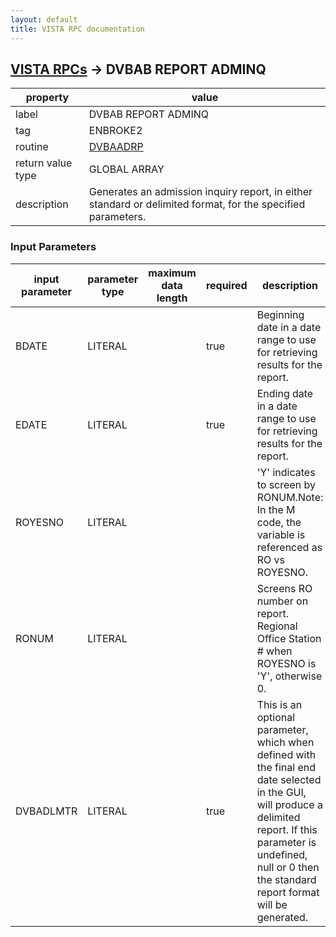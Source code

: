 ```yaml
---
layout: default
title: VISTA RPC documentation
---
```




## [VISTA RPCs](TableOfContent.md) &#8594; DVBAB REPORT ADMINQ 

 property | value 
--- | --- 
 label | DVBAB REPORT ADMINQ
 tag | ENBROKE2
 routine | [DVBAADRP](http://code.osehra.org/dox/Routine_DVBAADRP_source.html)
 return value type | GLOBAL ARRAY
 description | Generates an admission inquiry report, in either standard or delimited format, for the specified parameters.

### Input Parameters

| input parameter | parameter type | maximum data length | required | description | 
| --- | --- | --- | --- | --- | 
| BDATE | LITERAL |  | true | Beginning date in a date range to use for retrieving results for the report. | 
| EDATE | LITERAL |  | true | Ending date in a date range to use for retrieving results for the report. | 
| ROYESNO | LITERAL |  |  | 'Y' indicates to screen by RONUM.Note: In the M code, the variable is referenced as RO vs ROYESNO. | 
| RONUM | LITERAL |  |  | Screens RO number on report. Regional Office Station # when ROYESNO is 'Y', otherwise 0. | 
| DVBADLMTR | LITERAL |  | true | This is an optional parameter, which when defined with the final end date selected in the GUI, will produce a delimited report. If this parameter is undefined, null or 0 then the standard report format will be generated. | 